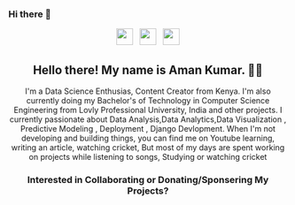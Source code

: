 ### Hi there 👋

<!--
**aman2457/aman2457** is a ✨ _special_ ✨ repository because its `README.md` (this file) appears on your GitHub profile.

Here are some ideas to get you started:

- 🔭 I’m currently working on ...
- 🌱 I’m currently learning ...
- 👯 I’m looking to collaborate on ...
- 🤔 I’m looking for help with ...
- 💬 Ask me about ...
- 📫 How to reach me: ...
- 😄 Pronouns: ...
- ⚡ Fun fact: ...
-->


<p align='center'>
<a href="https://twitter.com/imaman_17"><img height="30" src="https://github.com/stephenajulu/WaylonWalker/blob/main/icon/twitter.png?raw=true"></a>&nbsp;&nbsp;
<a href="https://instagram.com/imaman_17"><img height="30" src="https://github.com/stephenajulu/WaylonWalker/blob/main/icon/instagram.jpg?raw=true"></a>&nbsp;&nbsp;
<a href="https://www.linkedin.com/in/aman2457"><img height="30" src="https://github.com/stephenajulu/WaylonWalker/blob/main/icon/linkedin.png?raw=true"></a>
</p>

<h2 align="center">Hello there! My name is Aman Kumar. 👋🤓</h2>
<p align="center">I'm a Data Science Enthusias, Content Creator from Kenya.
I'm also currently doing my Bachelor's of Technology in Computer Science Engineering from Lovly Professional University, India and other projects.
I currently passionate about Data Analysis,Data Analytics,Data Visualization , Predictive Modeling , Deployment , Django Devlopment.
When I'm not developing and building things, you can find me on Youtube learning, writing an article, watching cricket, But most of my days are spent working on projects while listening to songs, Studying or watching cricket</p>

<h3 align="center"> Interested in Collaborating or Donating/Sponsering My Projects? </h3>

